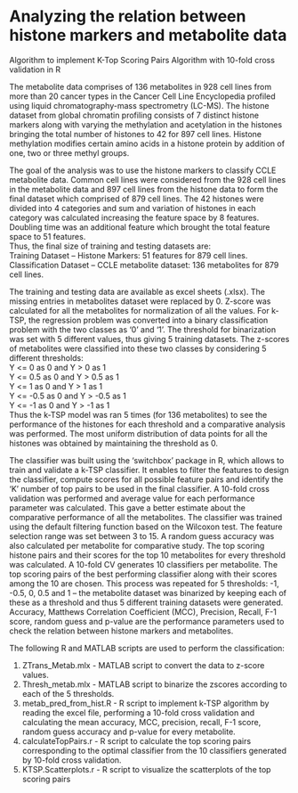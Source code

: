 # Analyzing the relation between histone markers and metabolite data
Algorithm to implement K-Top Scoring Pairs Algorithm with 10-fold cross validation in R<br/>

The metabolite data comprises of 136 metabolites in 928 cell lines from more than 20 cancer types in the Cancer Cell Line Encyclopedia profiled using liquid chromatography-mass spectrometry (LC-MS). The histone dataset from global chromatin profiling consists of 7 distinct histone markers along with varying the methylation and acetylation in the histones bringing the total number of histones to 42 for 897 cell lines. Histone methylation modifies certain amino acids in a histone protein by addition of one, two or three methyl groups.

The goal of the analysis was to use the histone markers to classify CCLE metabolite data. Common cell lines were considered from the 928 cell lines in the metabolite data and 897 cell lines from the histone data to form the final dataset which comprised of 879 cell lines. The 42 histones were divided into 4 categories and sum and variation of histones in each category was calculated increasing the feature space by 8 features. Doubling time was an additional feature which brought the total feature space to 51 features.<br/> 
Thus, the final size of training and testing datasets are:<br/>
Training Dataset – Histone Markers: 51 features for 879 cell lines.<br/> 
Classification Dataset –  CCLE metabolite dataset: 136 metabolites for 879 cell lines.

The training and testing data are available as excel sheets (.xlsx). The missing entries in metabolites dataset were replaced by 0. Z-score was calculated for all the metabolites for normalization of all the values. For k-TSP, the regression problem was converted into a binary classification problem with the two classes as ‘0’ and ‘1’. The threshold for binarization was set with 5 different values, thus giving 5 training datasets. The z-scores of metabolites were classified into these two classes by considering 5 different thresholds:<br/>
Y <= 0 as 0 and Y > 0 as 1<br/>
Y <= 0.5 as 0 and Y > 0.5 as 1<br/>
Y <= 1 as 0 and Y > 1 as 1<br/>
Y <= -0.5 as 0 and Y > -0.5 as 1<br/>
Y <= -1 as 0 and Y > -1 as 1<br/>
Thus the k-TSP model was ran 5 times (for 136 metabolites) to see the performance of the histones for each threshold and a comparative analysis was performed.
The most uniform distribution of data points for all the histones was obtained by maintaining the threshold as 0.

The classifier was built using the ‘switchbox’ package in R, which allows to train and validate a k-TSP classifier. It enables to filter the features to design the classifier, compute scores for all possible feature pairs and identify the ‘K’ number of top pairs to be used in the final classifier. A 10-fold cross validation was performed and average value for each performance parameter was calculated. This gave a better estimate about the comparative performance of all the metabolites. The classifier was trained using the default filtering function based on the Wilcoxon test. The feature selection range was set between 3 to 15. A random guess accuracy was also calculated per metabolite for comparative study. The top scoring histone pairs and their scores for the top 10 metabolites for every threshold was calculated. A 10-fold CV generates 10 classifiers per metabolite. The top scoring pairs of the best performing classifier along with their scores among the 10 are chosen. This process was repeated for 5 thresholds: -1, -0.5, 0, 0.5 and 1 – the metabolite dataset was binarized by keeping each of these as a threshold and thus 5 different training datasets were generated. Accuracy, Matthews Correlation Coefficient (MCC), Precision, Recall, F-1 score, random guess and p-value are the performance parameters used to check the relation between histone markers and metabolites. 

The following R and MATLAB scripts are used to perform the classification:<br/>
1) ZTrans_Metab.mlx - MATLAB script to convert the data to z-score values.<br/>
2) Thresh_metab.mlx - MATLAB script to binarize the zscores according to each of the 5 thresholds.<br/>
3) metab_pred_from_hist.R - R script to implement k-TSP algorithm by reading the excel file, performing a 10-fold cross validation and calculating the mean accuracy, MCC, precision, recall, F-1 score, random guess accuracy and p-value for every metabolite.<br/>
4) calculateTopPairs.r - R script to calculate the top scoring pairs corresponding to the optimal classifier from the 10 classifiers generated by 10-fold cross validation.<br/> 
5) KTSP.Scatterplots.r - R script to visualize the scatterplots of the top scoring pairs 

